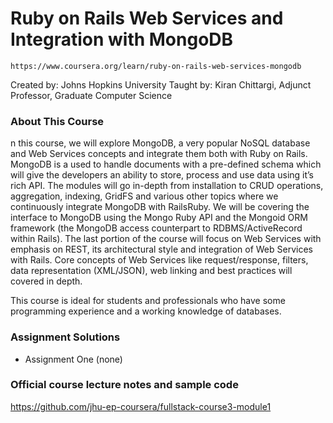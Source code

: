 # Ruby on Rails Web Services and Integration with MongoDB

```
https://www.coursera.org/learn/ruby-on-rails-web-services-mongodb
```

Created by: Johns Hopkins University
Taught by:  Kiran Chittargi, Adjunct Professor, Graduate Computer Science

### About This Course

n this course, we will explore MongoDB, a very popular NoSQL database and Web Services concepts and integrate them both with Ruby on Rails. MongoDB is a used to handle documents with a pre-defined schema which will give the developers an ability to store, process and use data using it’s rich API. The modules will go in-depth from installation to CRUD operations, aggregation, indexing, GridFS and various other topics where we continuously integrate MongoDB with RailsRuby.  We will be covering the interface to MongoDB using the Mongo Ruby API and the Mongoid ORM framework (the MongoDB access counterpart to RDBMS/ActiveRecord within Rails).  The last portion of the course will focus on Web Services with emphasis on REST, its architectural style and integration of Web Services with Rails.  Core concepts of Web Services like request/response, filters, data representation (XML/JSON), web linking and best practices will covered in depth.

This course is ideal for students and professionals who have some programming experience and a working knowledge of databases.

### Assignment Solutions

<ul>
  <li>Assignment One (none)</li>
<!--
  <li><a href="module2-solution/index.html">Assignment Two</a></li>
  <li><a href="module3-solution/index.html">Assignment Three</a></li>
  <li><a href="module4-solution/index.html">Assignment Four</a></li>
  <li><a href="module5-solution/index.html">Assignment Five</a></li>
-->
</ul>

### Official course lecture notes and sample code

<a href="https://github.com/jhu-ep-coursera/fullstack-course3-module1">https://github.com/jhu-ep-coursera/fullstack-course3-module1</a>
